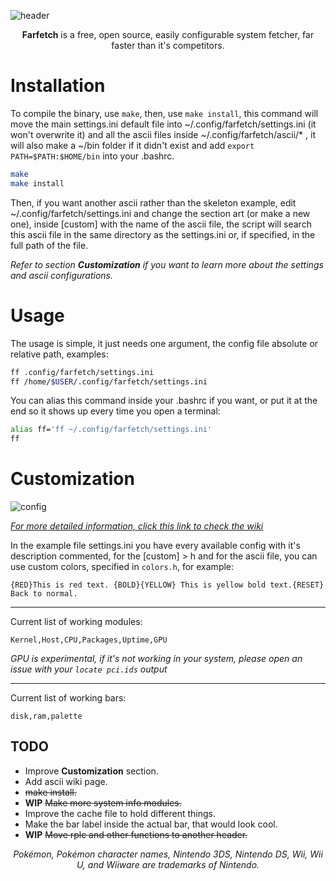 ![header](https://u.teknik.io/hh5Tl.png)

<div align=center>
	<b>Farfetch</b> is a free, open source, easily configurable system fetcher, far faster than it's competitors.
</div>

# Installation

To compile the binary, use `make`, then, use `make install`, this command will move the main settings.ini default file into ~/.config/farfetch/settings.ini (it won't overwrite it) and all the ascii files inside ~/.config/farfetch/ascii/* , it will also make a ~/bin folder if it didn't exist and add `export PATH=$PATH:$HOME/bin` into your .bashrc.

```bash
make
make install
```

Then, if you want another ascii rather than the skeleton example, edit ~/.config/farfetch/settings.ini and change the section art (or make a new one), inside [custom] with the name of the ascii file, the script will search this ascii file in the same directory as the settings.ini or, if specified, in the full path of the file.

*Refer to section **Customization** if you want to learn more about the settings and ascii configurations.*

# Usage

The usage is simple, it just needs one argument, the config file absolute or relative path, examples:

```bash
ff .config/farfetch/settings.ini
ff /home/$USER/.config/farfetch/settings.ini
```

You can alias this command inside your .bashrc if you want, or put it at the end so it shows up every time you open a terminal:

```bash
alias ff='ff ~/.config/farfetch/settings.ini'
ff
```

# Customization

![config](https://u.teknik.io/q4Sg9.png)

[*For more detailed information, click this link to check the wiki*](https://github.com/Capuno/Farfetch/wiki)

In the example file settings.ini you have every available config with it's description commented, for the [custom] > h and for the ascii file, you can use custom colors, specified in `colors.h`, for example:

```
{RED}This is red text. {BOLD}{YELLOW} This is yellow bold text.{RESET} Back to normal.
```

<hr>

Current list of working modules:

```
Kernel,Host,CPU,Packages,Uptime,GPU
```
*GPU is experimental, if it's not working in your system, please open an issue with your `locate pci.ids` output*

<hr>

Current list of working bars:

```
disk,ram,palette
```

## TODO

* Improve **Customization** section.
* Add ascii wiki page.
* ~~make install.~~
* **WIP** ~~Make more system info modules.~~
* Improve the cache file to hold different things.
* Make the bar label inside the actual bar, that would look cool.
* **WIP** ~~Move rplc and other functions to another header.~~

<div align="center">
	<i>Pokémon, Pokémon character names, Nintendo 3DS, Nintendo DS, Wii, Wii U, and Wiiware are trademarks of Nintendo.</i>
</div>
